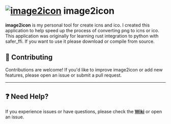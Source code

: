 # [![image2icon](resource/i2i.png)](resource/i2i.png) image2icon

**image2icon** is my personal tool for create icns and ico. I created this application to help speed up the process of converting png to icns or ico. This application was originally for learning rust integration to python with safer_ffi. If you want to use it please download or compile from source.

## 🤝 Contributing

Contributions are welcome! If you'd like to improve image2icon or add new features, please open an issue or submit a pull request.

---

## ❓ Need Help?

If you experience issues or have questions, please check the **[Wiki](https://github.com/ziprangga/image2icon/wiki)** or open an issue.
